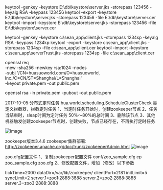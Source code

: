 keytool -genkey -keystore E:\db\keystore\server.jks -storepass 123456 -keyalg RSA -keypass 123456
keytool -export -keystore E:\db\keystore\server.jks -storepass 123456 -file E:\db\keystore\server.cer 
keytool -import -keystore E:\db\keystore\server.jks -storepass 123456 -file E:\db\keystore\server.cer

keytool -genkey -keystore c:\sean_app\client.jks -storepass 1234sp -keyalg RSA -keypass 1234kp
keytool -export -keystore c:\sean_app\client.jks -storepass 1234sp -file c:\sean_app\client.cer
keytool -import -keystore c:\sean_app\serverTrust.jks -storepass 1234sp -file c:\sean_app\client.cer 

openssl req \
  -new -sha256 -newkey rsa:1024 -nodes \
  -subj '/CN=huasuoworld.com/O=huasuoworld, Inc./C=CN/ST=Shanghai/L=Shanghai' \
  -keyout private.pem -out public.pem
  
openssl rsa -in private.pem -pubout -out public.pem

2017-10-05	分布式定时任务
hua.world.scheduling.ScheduleClusterCheck 类定义拦截器，拦截定时任务
1、当定时任务开始时，创建zookeeper节点
2、任务当结束时，sleap时间为定时任务 50%～80%的总时间
3、删除该节点
3、其他机器触发创建zookeeper节点时，创建失败，节点已经存在，不再执行定时任务

![image](https://github.com/huasuoworld/auth/tree/master/src/main/resources/task.png)

zookeeper版本3.4.6
zookeeper集群部署:
http://zookeeper.apache.org/doc/trunk/zookeeperAdmin.html
![image](https://github.com/huasuoworld/auth/tree/master/src/main/resources/zookeeperCluster.png)

zoo.cfg配置文件
1、复制zookeeper配置文件 conf/zoo_sample.cfg
cp zoo_sample.cfg zoo.cfg
2、修改配置文件，增加（修改）以下参数

tickTime=2000
dataDir=/var/lib/zookeeper/
clientPort=2181
initLimit=5
syncLimit=2
server.1=zoo1:2888:3888
server.2=zoo2:2888:3888
server.3=zoo3:2888:3888
